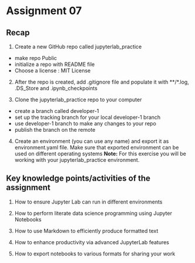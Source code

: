 # Assignment 07

## Recap
1. Create a new GitHub repo called jupyterlab_practice
  - make repo Public
  - initialize a repo with README file
  - Choose a license : MIT License

2. After the repo is created, add .gitignore file and populate it with **/*.log, .DS_Store and .ipynb_checkpoints

3. Clone the jupyterlab_practice repo to your computer
  - create a branch called developer-1
  - set up the tracking branch for your local developer-1 branch
  - use developer-1 branch to make any changes to your repo
  - publish the branch on the remote

4. Create an environment (you can use any name) and export it as environment.yaml file. Make sure that exported environment can be used on different operating systems
**Note:** For this exercise you will be working with your jupyterlab_practice environment.

## Key knowledge points/activities of the assignment
1. How to ensure Jupyter Lab can run in different environments

2. How to perform literate data science programming using Jupyter Notebooks

3. How to use Markdown to efficiently produce formatted text

4. How to enhance productivity via advanced JupyterLab features

5. How to export notebooks to various formats for sharing your work
